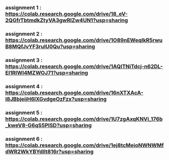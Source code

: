 ### assignment 1 : https://colab.research.google.com/drive/18_eV-2QGfrTbtmdkZtyVA3gwRIZw4UN1?usp=sharing
### assignment 2 : https://colab.research.google.com/drive/1O89nEWeqIkR5rwuB8MQfJvYF3ruIU0Qu?usp=sharing
### assignment 3 : https://colab.research.google.com/drive/1AQITNiTdcj-n62DL-EI1RIWI4MZWOJ71?usp=sharing
### assignment 4 : https://colab.research.google.com/drive/16nXTXAcA-I8JBbjeiiH6lXGvdgeOzFzx?usp=sharing
### assignment 5 : https://colab.research.google.com/drive/1U7zgAxqKNVi_176b_kweV8-G6qS5PlSD?usp=sharing
### assignment 6 : https://colab.research.google.com/drive/1ej8tcMeioNWNWMfdWR2WkYBYdlIt816r?usp=sharing